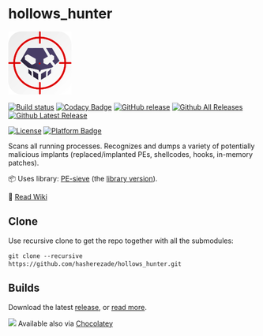 # hollows_hunter
![](./logo/logo2_128.png)

[![Build status](https://ci.appveyor.com/api/projects/status/nsc2eux5986y1shq?svg=true)](https://ci.appveyor.com/project/hasherezade/hollows-hunter)
[![Codacy Badge](https://api.codacy.com/project/badge/Grade/0c149fcd62084f96ac0c131e4473dbdf)](https://www.codacy.com/manual/hasherezade/hollows_hunter?utm_source=github.com&amp;utm_medium=referral&amp;utm_content=hasherezade/hollows_hunter&amp;utm_campaign=Badge_Grade)
[![GitHub release](https://img.shields.io/github/release/hasherezade/hollows_hunter.svg)](https://github.com/hasherezade/hollows_hunter/releases)
[![Github All Releases](https://img.shields.io/github/downloads/hasherezade/hollows_hunter/total.svg)](https://github.com/hasherezade/hollows_hunter/releases)
[![Github Latest Release](https://img.shields.io/github/downloads/hasherezade/hollows_hunter/latest/total.svg)](https://github.com/hasherezade/hollows_hunter/releases)

[![License](https://img.shields.io/badge/License-BSD%202--Clause-blue.svg)](https://opensource.org/licenses/BSD-2-Clause)
[![Platform Badge](https://img.shields.io/badge/Windows-0078D6?logo=windows)](https://github.com/hasherezade/hollows_hunter)

Scans all running processes. Recognizes and dumps a variety of potentially malicious implants (replaced/implanted PEs, shellcodes, hooks, in-memory patches).

📦 Uses library: [PE-sieve](https://github.com/hasherezade/pe-sieve.git) (the [library version](https://github.com/hasherezade/pe-sieve/wiki/2.-How-to-build)).

📖 [Read Wiki](https://github.com/hasherezade/hollows_hunter/wiki)

## Clone

Use recursive clone to get the repo together with all the submodules:

```console
git clone --recursive https://github.com/hasherezade/hollows_hunter.git
```

## Builds

Download the latest [release](https://github.com/hasherezade/hollows_hunter/releases), or [read more](https://github.com/hasherezade/hollows_hunter/wiki#download).

![](https://community.chocolatey.org/favicon.ico) Available also via [Chocolatey](https://community.chocolatey.org/packages/hollowshunter)
